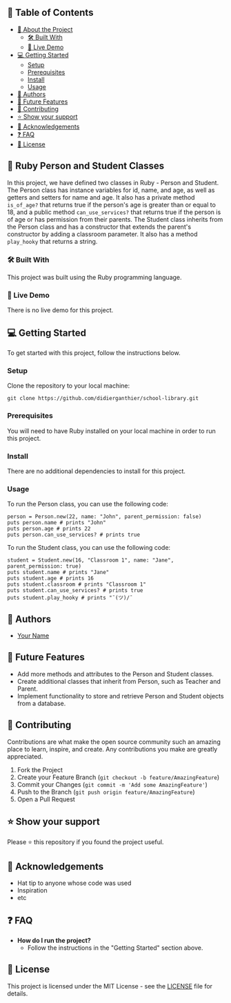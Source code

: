 ## 📗 Table of Contents

- [📖 About the Project](#about-project)
  - [🛠 Built With](#built-with)
  - [🚀 Live Demo](#live-demo)
- [💻 Getting Started](#getting-started)
  - [Setup](#setup)
  - [Prerequisites](#prerequisites)
  - [Install](#install)
  - [Usage](#usage)
- [👥 Authors](#authors)
- [🔭 Future Features](#future-features)
- [🤝 Contributing](#contributing)
- [⭐️ Show your support](#support)
- [🙏 Acknowledgements](#acknowledgements)
- [❓ FAQ](#faq)
- [📝 License](#license)

## 📖 Ruby Person and Student Classes <a name="about-project"></a>

In this project, we have defined two classes in Ruby - Person and Student. The Person class has instance variables for id, name, and age, as well as getters and setters for name and age. It also has a private method `is_of_age?` that returns true if the person's age is greater than or equal to 18, and a public method `can_use_services?` that returns true if the person is of age or has permission from their parents. The Student class inherits from the Person class and has a constructor that extends the parent's constructor by adding a classroom parameter. It also has a method `play_hooky` that returns a string.

### 🛠 Built With <a name="built-with"></a>

This project was built using the Ruby programming language.

### 🚀 Live Demo <a name="live-demo"></a>

There is no live demo for this project.

## 💻 Getting Started <a name="getting-started"></a>

To get started with this project, follow the instructions below.

### Setup <a name="setup"></a>

Clone the repository to your local machine:

```
git clone https://github.com/didierganthier/school-library.git
```

### Prerequisites <a name="prerequisites"></a>

You will need to have Ruby installed on your local machine in order to run this project.

### Install <a name="install"></a>

There are no additional dependencies to install for this project.

### Usage <a name="usage"></a>

To run the Person class, you can use the following code:

```
person = Person.new(22, name: "John", parent_permission: false)
puts person.name # prints "John"
puts person.age # prints 22
puts person.can_use_services? # prints true
```

To run the Student class, you can use the following code:

```
student = Student.new(16, "Classroom 1", name: "Jane", parent_permission: true)
puts student.name # prints "Jane"
puts student.age # prints 16
puts student.classroom # prints "Classroom 1"
puts student.can_use_services? # prints true
puts student.play_hooky # prints "¯(ツ)/¯
```
## 👥 Authors <a name="authors"></a>

- [Your Name](https://github.com/your-username)

## 🔭 Future Features <a name="future-features"></a>

- Add more methods and attributes to the Person and Student classes.
- Create additional classes that inherit from Person, such as Teacher and Parent.
- Implement functionality to store and retrieve Person and Student objects from a database.

## 🤝 Contributing <a name="contributing"></a>

Contributions are what make the open source community such an amazing place to learn, inspire, and create. Any contributions you make are greatly appreciated.

1. Fork the Project
2. Create your Feature Branch (`git checkout -b feature/AmazingFeature`)
3. Commit your Changes (`git commit -m 'Add some AmazingFeature'`)
4. Push to the Branch (`git push origin feature/AmazingFeature`)
5. Open a Pull Request

## ⭐️ Show your support <a name="support"></a>

Please ⭐️ this repository if you found the project useful.

## 🙏 Acknowledgements <a name="acknowledgements"></a>

- Hat tip to anyone whose code was used
- Inspiration
- etc

## ❓ FAQ <a name="faq"></a>

- **How do I run the project?**
  - Follow the instructions in the "Getting Started" section above.

## 📝 License <a name="license"></a>

This project is licensed under the MIT License - see the [LICENSE](https://github.com/didierganthier/school-library/blob/dev/MIT.md) file for details.
